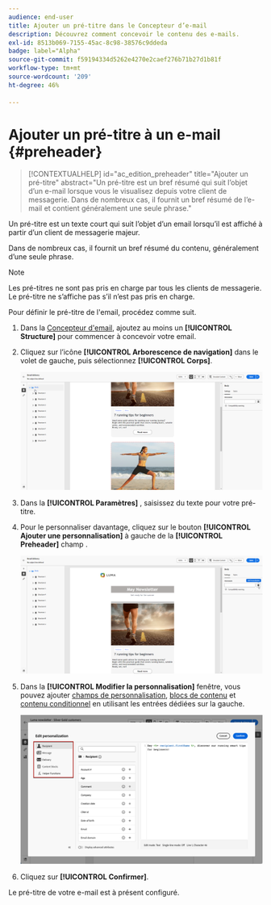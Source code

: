 ```yaml
---
audience: end-user
title: Ajouter un pré-titre dans le Concepteur d’e-mail
description: Découvrez comment concevoir le contenu des e-mails.
exl-id: 8513b069-7155-45ac-8c98-38576c9ddeda
badge: label="Alpha"
source-git-commit: f59194334d5262e4270e2caef276b71b27d1b81f
workflow-type: tm+mt
source-wordcount: '209'
ht-degree: 46%

---
```


# Ajouter un pré-titre à un e-mail {#preheader}

>[!CONTEXTUALHELP]
>id="ac_edition_preheader"
>title="Ajouter un pré-titre"
>abstract="Un pré-titre est un bref résumé qui suit l’objet d’un e-mail lorsque vous le visualisez depuis votre client de messagerie. Dans de nombreux cas, il fournit un bref résumé de l’e-mail et contient généralement une seule phrase."

Un pré-titre est un texte court qui suit l’objet d’un email lorsqu’il est affiché à partir d’un client de messagerie majeur.

Dans de nombreux cas, il fournit un bref résumé du contenu, généralement d’une seule phrase.

>[!NOTE]
>
>Les pré-titres ne sont pas pris en charge par tous les clients de messagerie. Le pré-titre ne s’affiche pas s’il n’est pas pris en charge.

Pour définir le pré-titre de l&#39;email, procédez comme suit.

1. Dans la [Concepteur d&#39;email](create-email-content.md), ajoutez au moins un **[!UICONTROL Structure]** pour commencer à concevoir votre email.

1. Cliquez sur l’icône **[!UICONTROL Arborescence de navigation]** dans le volet de gauche, puis sélectionnez **[!UICONTROL Corps]**.

   ![](assets/preheader_body.png)

1. Dans la **[!UICONTROL Paramètres]** , saisissez du texte pour votre pré-titre.

1. Pour le personnaliser davantage, cliquez sur le bouton **[!UICONTROL Ajouter une personnalisation]** à gauche de la **[!UICONTROL Preheader]** champ .

   ![](assets/preheader_body_settings.png)

1. Dans la **[!UICONTROL Modifier la personnalisation]** fenêtre, vous pouvez ajouter [champs de personnalisation](../personalization/personalize.md), [blocs de contenu](../personalization/content-blocks.md) et [contenu conditionnel](../personalization/conditions.md) en utilisant les entrées dédiées sur la gauche.

   ![](assets/preheader_body_personalization.png)

1. Cliquez sur **[!UICONTROL Confirmer]**.

Le pré-titre de votre e-mail est à présent configuré.
